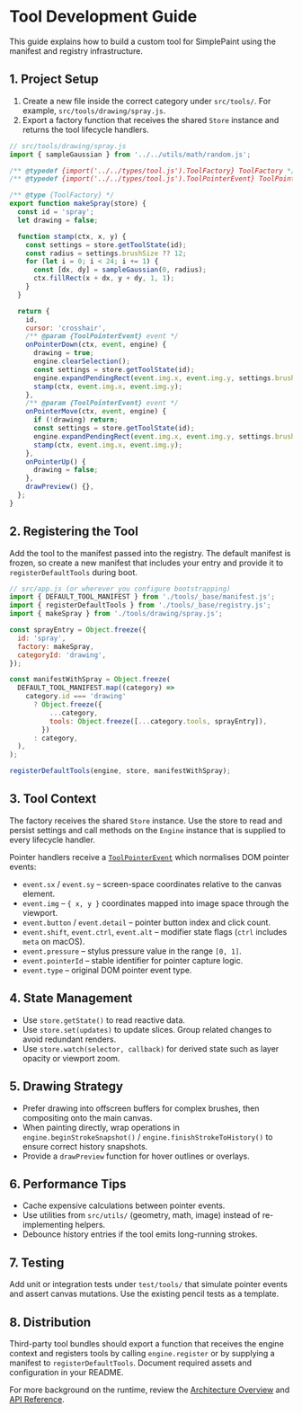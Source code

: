 # Tool Development Guide

This guide explains how to build a custom tool for SimplePaint using the manifest and registry infrastructure.

## 1. Project Setup

1. Create a new file inside the correct category under `src/tools/`. For example, `src/tools/drawing/spray.js`.
2. Export a factory function that receives the shared `Store` instance and returns the tool lifecycle handlers.

```javascript
// src/tools/drawing/spray.js
import { sampleGaussian } from '../../utils/math/random.js';

/** @typedef {import('../../types/tool.js').ToolFactory} ToolFactory */
/** @typedef {import('../../types/tool.js').ToolPointerEvent} ToolPointerEvent */

/** @type {ToolFactory} */
export function makeSpray(store) {
  const id = 'spray';
  let drawing = false;

  function stamp(ctx, x, y) {
    const settings = store.getToolState(id);
    const radius = settings.brushSize ?? 12;
    for (let i = 0; i < 24; i += 1) {
      const [dx, dy] = sampleGaussian(0, radius);
      ctx.fillRect(x + dx, y + dy, 1, 1);
    }
  }

  return {
    id,
    cursor: 'crosshair',
    /** @param {ToolPointerEvent} event */
    onPointerDown(ctx, event, engine) {
      drawing = true;
      engine.clearSelection();
      const settings = store.getToolState(id);
      engine.expandPendingRect(event.img.x, event.img.y, settings.brushSize ?? 12);
      stamp(ctx, event.img.x, event.img.y);
    },
    /** @param {ToolPointerEvent} event */
    onPointerMove(ctx, event, engine) {
      if (!drawing) return;
      const settings = store.getToolState(id);
      engine.expandPendingRect(event.img.x, event.img.y, settings.brushSize ?? 12);
      stamp(ctx, event.img.x, event.img.y);
    },
    onPointerUp() {
      drawing = false;
    },
    drawPreview() {},
  };
}
```

## 2. Registering the Tool

Add the tool to the manifest passed into the registry. The default manifest is frozen, so create a new manifest that includes your entry and provide it to `registerDefaultTools` during boot.

```javascript
// src/app.js (or wherever you configure bootstrapping)
import { DEFAULT_TOOL_MANIFEST } from './tools/_base/manifest.js';
import { registerDefaultTools } from './tools/_base/registry.js';
import { makeSpray } from './tools/drawing/spray.js';

const sprayEntry = Object.freeze({
  id: 'spray',
  factory: makeSpray,
  categoryId: 'drawing',
});

const manifestWithSpray = Object.freeze(
  DEFAULT_TOOL_MANIFEST.map((category) =>
    category.id === 'drawing'
      ? Object.freeze({
          ...category,
          tools: Object.freeze([...category.tools, sprayEntry]),
        })
      : category,
  ),
);

registerDefaultTools(engine, store, manifestWithSpray);
```

## 3. Tool Context

The factory receives the shared `Store` instance. Use the store to read and persist settings and call methods on the `Engine` instance that is supplied to every lifecycle handler.

Pointer handlers receive a [`ToolPointerEvent`](../src/types/tool.js) which normalises DOM pointer events:

- `event.sx` / `event.sy` – screen-space coordinates relative to the canvas element.
- `event.img` – `{ x, y }` coordinates mapped into image space through the viewport.
- `event.button` / `event.detail` – pointer button index and click count.
- `event.shift`, `event.ctrl`, `event.alt` – modifier state flags (`ctrl` includes `meta` on macOS).
- `event.pressure` – stylus pressure value in the range `[0, 1]`.
- `event.pointerId` – stable identifier for pointer capture logic.
- `event.type` – original DOM pointer event type.

## 4. State Management

- Use `store.getState()` to read reactive data.
- Use `store.set(updates)` to update slices. Group related changes to avoid redundant renders.
- Use `store.watch(selector, callback)` for derived state such as layer opacity or viewport zoom.

## 5. Drawing Strategy

- Prefer drawing into offscreen buffers for complex brushes, then compositing onto the main canvas.
- When painting directly, wrap operations in `engine.beginStrokeSnapshot()` / `engine.finishStrokeToHistory()` to ensure correct history snapshots.
- Provide a `drawPreview` function for hover outlines or overlays.

## 6. Performance Tips

- Cache expensive calculations between pointer events.
- Use utilities from `src/utils/` (geometry, math, image) instead of re-implementing helpers.
- Debounce history entries if the tool emits long-running strokes.

## 7. Testing

Add unit or integration tests under `test/tools/` that simulate pointer events and assert canvas mutations. Use the existing pencil tests as a template.

## 8. Distribution

Third-party tool bundles should export a function that receives the engine context and registers tools by calling `engine.register` or by supplying a manifest to `registerDefaultTools`. Document required assets and configuration in your README.

For more background on the runtime, review the [Architecture Overview](./architecture.md) and [API Reference](./API.md).
